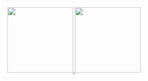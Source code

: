 <div>
<a href="https://github.com/DaniloBorges45">
<img loading="lazy" height="150em" src="https://github-readme-stats.vercel.app/api/top-langs/?username=DaniloBorges45&layout=compact&langs_count=7&theme=dracula"/>
<img loading="lazy" height="150em" src="https://github-readme-stats.vercel.app/api?username=DaniloBorges45&show_icons=true&theme=dracula&include_all_commits=true&count_private=true"/>
</div>
